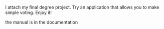I attach my final degree project. Try an application that allows you to make simple voting. Enjoy it!


the manual is in the documentation

